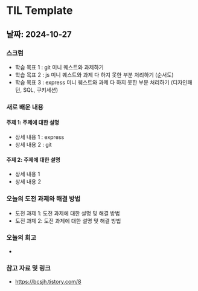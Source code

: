 # TIL Template

## 날짜: 2024-10-27

### 스크럼
- 학습 목표 1 : git 미니 퀘스트와 과제하기
- 학습 목표 2 : js 미니 퀘스트와 과제 다 하지 못한 부분 처리하기 (순서도)
- 학습 목표 3 : express 미니 퀘스트와 과제 다 하지 못한 부분 처리하기 (디자인패턴, SQL, 쿠키세션)

### 새로 배운 내용
#### 주제 1: 주제에 대한 설명
- 상세 내용 1 : express
- 상세 내용 2 : git

#### 주제 2: 주제에 대한 설명
- 상세 내용 1
- 상세 내용 2

### 오늘의 도전 과제와 해결 방법
- 도전 과제 1: 도전 과제에 대한 설명 및 해결 방법
- 도전 과제 2: 도전 과제에 대한 설명 및 해결 방법

### 오늘의 회고
-

### 참고 자료 및 링크
- https://bcsjh.tistory.com/8
